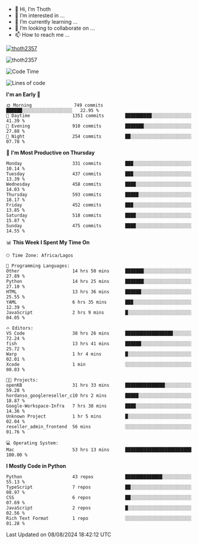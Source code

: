 <!---
thoth2357/thoth2357 is a ✨ special ✨ repository because its `README.md` (this file) appears on your GitHub profile.
You can click the Preview link to take a look at your changes.
--->

- 👋 Hi, I’m Thoth
- 👀 I’m interested in ...
- 🌱 I’m currently learning ...
- 💞️ I’m looking to collaborate on ...
- 📫 How to reach me ...


<p align="left"> <a href="https://github.com/ryo-ma/github-profile-trophy"><img src="https://github-profile-trophy.vercel.app/?username=thoth2357&theme=gruvbox&no-bg=true&no-frame=false&title=MultiLanguage,Commits,Repositories,Stars,Followers,PullRequest,Reviews,Issues" alt="thoth2357" /></a> </p>

<p align="left"> <img src="https://komarev.com/ghpvc/?username=thoth2357&label=Profile%20views&color=0e75b6&style=flat" alt="thoth2357" /> </p>

<!--START_SECTION:waka-->
![Code Time](http://img.shields.io/badge/Code%20Time-3%2C181%20hrs%2024%20mins-blue)

![Lines of code](https://img.shields.io/badge/From%20Hello%20World%20I%27ve%20Written-30.4%20million%20lines%20of%20code-blue)

**I'm an Early 🐤** 

```text
🌞 Morning                749 commits         ██████░░░░░░░░░░░░░░░░░░░   22.95 % 
🌆 Daytime                1351 commits        ██████████░░░░░░░░░░░░░░░   41.39 % 
🌃 Evening                910 commits         ███████░░░░░░░░░░░░░░░░░░   27.88 % 
🌙 Night                  254 commits         ██░░░░░░░░░░░░░░░░░░░░░░░   07.78 % 
```
📅 **I'm Most Productive on Thursday** 

```text
Monday                   331 commits         ███░░░░░░░░░░░░░░░░░░░░░░   10.14 % 
Tuesday                  437 commits         ███░░░░░░░░░░░░░░░░░░░░░░   13.39 % 
Wednesday                458 commits         ████░░░░░░░░░░░░░░░░░░░░░   14.03 % 
Thursday                 593 commits         █████░░░░░░░░░░░░░░░░░░░░   18.17 % 
Friday                   452 commits         ███░░░░░░░░░░░░░░░░░░░░░░   13.85 % 
Saturday                 518 commits         ████░░░░░░░░░░░░░░░░░░░░░   15.87 % 
Sunday                   475 commits         ████░░░░░░░░░░░░░░░░░░░░░   14.55 % 
```


📊 **This Week I Spent My Time On** 

```text
🕑︎ Time Zone: Africa/Lagos

💬 Programming Languages: 
Other                    14 hrs 50 mins      ███████░░░░░░░░░░░░░░░░░░   27.89 % 
Python                   14 hrs 25 mins      ███████░░░░░░░░░░░░░░░░░░   27.10 % 
HTML                     13 hrs 36 mins      ██████░░░░░░░░░░░░░░░░░░░   25.55 % 
YAML                     6 hrs 35 mins       ███░░░░░░░░░░░░░░░░░░░░░░   12.39 % 
JavaScript               2 hrs 9 mins        █░░░░░░░░░░░░░░░░░░░░░░░░   04.05 % 

🔥 Editors: 
VS Code                  38 hrs 26 mins      ██████████████████░░░░░░░   72.24 % 
fish                     13 hrs 41 mins      ██████░░░░░░░░░░░░░░░░░░░   25.72 % 
Warp                     1 hr 4 mins         █░░░░░░░░░░░░░░░░░░░░░░░░   02.01 % 
Xcode                    1 min               ░░░░░░░░░░░░░░░░░░░░░░░░░   00.03 % 

🐱‍💻 Projects: 
openKB                   31 hrs 33 mins      ███████████████░░░░░░░░░░   59.28 % 
hordanso_googlereseller_c10 hrs 2 mins       █████░░░░░░░░░░░░░░░░░░░░   18.87 % 
Google-Workspace-Infra   7 hrs 38 mins       ████░░░░░░░░░░░░░░░░░░░░░   14.36 % 
Unknown Project          1 hr 5 mins         █░░░░░░░░░░░░░░░░░░░░░░░░   02.04 % 
reseller_admin_frontend  56 mins             ░░░░░░░░░░░░░░░░░░░░░░░░░   01.76 % 

💻 Operating System: 
Mac                      53 hrs 13 mins      █████████████████████████   100.00 % 
```

**I Mostly Code in Python** 

```text
Python                   43 repos            ██████████████░░░░░░░░░░░   55.13 % 
TypeScript               7 repos             ██░░░░░░░░░░░░░░░░░░░░░░░   08.97 % 
CSS                      6 repos             ██░░░░░░░░░░░░░░░░░░░░░░░   07.69 % 
JavaScript               2 repos             █░░░░░░░░░░░░░░░░░░░░░░░░   02.56 % 
Rich Text Format         1 repo              ░░░░░░░░░░░░░░░░░░░░░░░░░   01.28 % 
```




 Last Updated on 08/08/2024 18:42:12 UTC
<!--END_SECTION:waka-->
<!--![](http://github-profile-summary-cards.vercel.app/api/cards/profile-details?username=thoth2357&theme=2077)

![](http://github-profile-summary-cards.vercel.app/api/cards/stats?username=thoth2357&theme=2077)![](http://github-profile-summary-cards.vercel.app/api/cards/productive-time?username=thoth2357&theme=2077&utcOffset=8) -->
